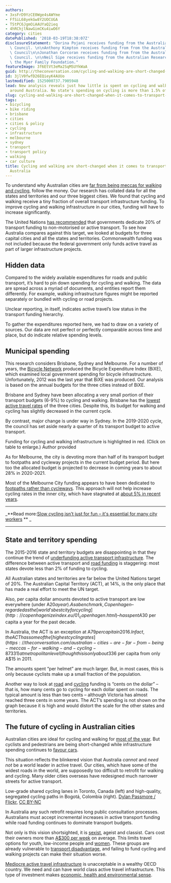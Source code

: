 ```yaml
---
authors:
- 3xsFrD9YzCE0Wge4sAWYme
- FfSiL68yekGw8Y2UOCUGA
- TStPC6JgmOiAAUYaQ2ieq
- 4hRChjlNawGimCKu4iwO6Y
category: cities
datePublished: '2018-03-19T18:38:07Z'
disclosureStatement: "Dorina Pojani receives funding from the Australian Research\
  \ Council. \n\nAnthony Kimpton receives funding from from the Australian Research\
  \ Council\n\nJonathan Corcoran receives funding from from the Australian Research\
  \ Council. \n\nNeil Sipe receives funding from the Australian Research Council and\
  \ the Myer Family Foundation."
featureImage: 3f6EtVt3eMa2SqMSUYkWaA
guid: http://theconversation.com/cycling-and-walking-are-short-changed-when-it-comes-to-transport-funding-in-australia-92574
id: 3jlV0fwfD26EQieyK4AUUo
lastmodified: 1525000737.7905948
lead: New analysis reveals just how little is spent on cycling and walking projects
  around Australia. No state's spending on cycling is more than 1.5% of its road funding.
slug: cycling-and-walking-are-short-changed-when-it-comes-to-transport-funding-in-australia
tags:
- bicycling
- bike riding
- brisbane
- cities
- cities & policy
- cycling
- infrastructure
- melbourne
- sydney
- transport
- transport policy
- walking
- car culture
title: Cycling and walking are short-changed when it comes to transport funding in
  Australia
---
```

To understand why Australian cities are [far from being meccas for walking and cycling](https://theconversation.com/australian-cities-are-far-from-being-meccas-for-walking-and-cycling-87331), follow the money. Our research has collated data for all the states and territories and our three biggest cities. We found that cycling and walking receive a tiny fraction of overall transport infrastructure funding. To improve cycling and walking infrastructure in our cities, funding will have to increase significantly.

The United Nations [has recommended](https://europa.eu/capacity4dev/unep/document/global-outlook-walking-and-cycling-policies-realities-around-world) that governments dedicate 20% of transport funding to non-motorised or active transport. To see how Australia compares against this target, we looked at budgets for three capital cities and all the states and territories. Commonwealth funding was not included because the federal government only funds active travel as part of larger infrastructure projects.


## Hidden data

Compared to the widely available expenditures for roads and public transport, it’s hard to pin down spending for cycling and walking. The data are spread across a myriad of documents, and entities report them differently. For example, walking infrastructure figures might be reported separately or bundled with cycling or road projects.

Unclear reporting, in itself, indicates active travel’s low status in the transport funding hierarchy. 

To gather the expenditures reported here, we had to draw on a variety of sources. Our data are not perfect or perfectly comparable across time and place, but do indicate relative spending levels. 

## Municipal spending

This research considers Brisbane, Sydney and Melbourne. For a number of years, the [Bicycle Network](https://www.bicyclenetwork.com.au/) produced the Bicycle Expenditure Index (BiXE), which examined local government spending for bicycle infrastructure. Unfortunately, 2012 was the last year that BiXE was produced. Our analysis is based on the annual budgets for the three cities instead of BiXE. 

Brisbane and Sydney have been allocating a very small portion of their transport budgets (6-9%) to cycling and walking. Brisbane has the [lowest active travel rates](https://theconversation.com/australian-cities-are-far-from-being-meccas-for-walking-and-cycling-87331) of the three cities. Despite this, its budget for walking and cycling has slightly decreased in the current cycle. 

By contrast, major change is under way in Sydney. In the 2019-2020 cycle, the council has set aside nearly a quarter of its transport budget to active transport. 

[](https://images.theconversation.com/files/210480/original/file-20180315-104650-1jjoqjc.png?ixlib=rb-1.1.0&q=45&auto=format&w=1000&fit=clip) Funding for cycling and walking infrastructure is highlighted in red. (Click on table to enlarge.) Author provided

As for Melbourne, the city is devoting more than half of its transport budget to footpaths and cycleway projects in the current budget period. But here too the allocated budget is projected to decrease in coming years to about 28% in 2020-2021. 

Most of the Melbourne City funding appears to have been dedicated to [footpaths rather than cycleways](https://www.theage.com.au/national/victoria/victorias-bike-budget-lags-behind-most-other-states-report-finds-20170515-gw56rz.html). This approach will not help increase cycling rates in the inner city, which have stagnated at [about 5% in recent years](https://theconversation.com/australian-cities-are-far-from-being-meccas-for-walking-and-cycling-87331). 

* * *

_**Read more:[Slow cycling isn't just for fun – it's essential for many city workers](http://theconversation.com/slow-cycling-isnt-just-for-fun-its-essential-for-many-city-workers-92505) ** _

* * *

## State and territory spending

The 2015-2016 state and territory budgets are disappointing in that they continue the trend of [underfunding active transport infrastructure](https://www.onlinepublications.austroads.com.au/items/AP-C93-17). The difference between active transport and [road funding](https://bitre.gov.au/publications/2017/yearbook_2017.aspx) is staggering: most states devote less than 2% of funding to cycling. 

All Australian states and territories are far below the United Nations target of 20%. The Australian Capital Territory (ACT), at 14%, is the only place that has made a real effort to meet the UN target.

Also, per capita dollar amounts devoted to active transport are low everywhere (under A$20 a year). As a benchmark, Copenhagen – regarded as the [world’s best city for cycling](http://copenhagenizeindex.eu/01_copenhagen.html) – has spent A$30 per capita a year for the past decade. 

In Australia, the ACT is an exception at A$79 per capita in 2016. In fact, the ACT has some of the [highest cycling rates](https://theconversation.com/australian-cities-are-far-from-being-meccas-for-walking-and-cycling-87331) at metropolitan level (though this is only about 3%). Also, the Northern Territory had more than doubled its spending by 2016, rising to A$36 per capita from only A$15 in 2011. 

The amounts spent “per helmet” are much larger. But, in most cases, this is only because cyclists make up a small fraction of the population. 

Another way to look at [road](https://bitre.gov.au/publications/2017/yearbook_2017.aspx) and [cycling](https://www.onlinepublications.austroads.com.au/items/AP-C93-17) funding is “cents on the dollar” – that is, how many cents go to cycling for each dollar spent on roads. The typical amount is less than two cents – although Victoria has almost reached three cents in some years. The ACT’s spending is not shown on the graph because it is high and would distort the scale for the other states and territories. 


## The future of cycling in Australian cities

Australian cities are ideal for cycling and walking for [most of the year](https://www.sciencedirect.com/science/article/pii/S0966692314001951). But cyclists and pedestrians are being short-changed while infrastructure spending continues to [favour cars](https://theconversation.com/cutting-cycling-funding-is-economic-non-sense-7547).

This situation reflects the blinkered vision that Australia _cannot_ and _need not_ be a world leader in active travel. Our cities, which have some of the widest roads in the world, are supposedly too difficult to retrofit for walking and cycling. Many older cities overseas have redesigned much narrower streets for active transport.

[](https://images.theconversation.com/files/209276/original/file-20180307-146655-1e0q0ty.jpg?ixlib=rb-1.1.0&q=45&auto=format&w=1000&fit=clip) Low-grade shared cycling lanes in Toronto, Canada (left) and high-quality, segregated cycling paths in Bogotá, Colombia (right). [Dylan Passmore / Flickr](https://www.flickr.com/photos/dylanpassmore/), [CC BY-NC](http://creativecommons.org/licenses/by-nc/4.0/)

In Australia any such retrofit requires long public consultation processes. Australians must accept incremental increases in active transport funding while road funding continues to dominate transport budgets. 

Not only is this vision shortsighted, it is [sexist](https://theconversation.com/australian-cities-are-crying-out-for-better-planning-but-the-research-funding-is-missing-91651), ageist and classist. Cars cost their owners more than [A$300 per week](https://www.aaa.asn.au/storage/aaa-affordability-index-q3-2017.pdf) on average. This limits travel options for youth, low-income people and [women](https://theconversation.com/mansplaining-australian-cities-we-can-do-something-about-that-83436). These groups are already vulnerable to [transport disadvantage](https://aifs.gov.au/cfca/publications/relationship-between-transport-and-disadvantage-austr), and failing to fund cycling and walking projects can make their situation worse. 

[Mediocre active travel infrastructure](https://www.worldofbooks.com.au/crap-cycle-lanes-by-warrington-cycle-campaign-gor001211417.html) is unacceptable in a wealthy OECD country. We need and can have world class active travel infrastructure. This type of investment makes [economic, health and environmental sense](https://www.heartfoundation.org.au/for-professionals/built-environment).